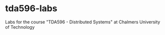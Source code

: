 # tda596-labs
Labs for the course "TDA596 - Distributed Systems" at Chalmers University of Technology
